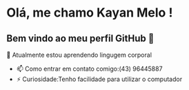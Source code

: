 # Olá, me chamo Kayan Melo !  
## Bem vindo ao meu perfil GitHub 👋 
🌱 Atualmente estou aprendendo lingugem corporal
- 📫 Como entrar em contato comigo:(43) 96445887
- ⚡ Curiosidade:Tenho facilidade para utilizar o computador
